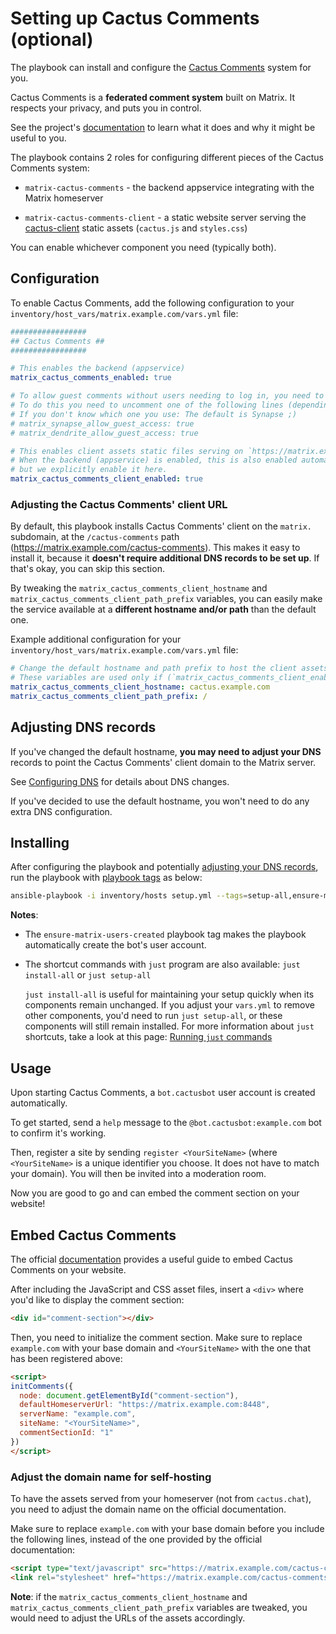 # Setting up Cactus Comments (optional)

The playbook can install and configure the [Cactus Comments](https://cactus.chat) system for you.

Cactus Comments is a **federated comment system** built on Matrix. It respects your privacy, and puts you in control.

See the project's [documentation](https://cactus.chat/docs/getting-started/introduction/) to learn what it does and why it might be useful to you.

The playbook contains 2 roles for configuring different pieces of the Cactus Comments system:

- `matrix-cactus-comments` - the backend appservice integrating with the Matrix homeserver

- `matrix-cactus-comments-client` - a static website server serving the [cactus-client](https://cactus.chat/docs/client/introduction/) static assets (`cactus.js` and `styles.css`)

You can enable whichever component you need (typically both).

## Configuration

To enable Cactus Comments, add the following configuration to your `inventory/host_vars/matrix.example.com/vars.yml` file:

```yaml
#################
## Cactus Comments ##
#################

# This enables the backend (appservice)
matrix_cactus_comments_enabled: true

# To allow guest comments without users needing to log in, you need to have guest registration enabled.
# To do this you need to uncomment one of the following lines (depending if you are using Synapse or Dendrite as a homeserver)
# If you don't know which one you use: The default is Synapse ;)
# matrix_synapse_allow_guest_access: true
# matrix_dendrite_allow_guest_access: true

# This enables client assets static files serving on `https://matrix.example.com/cactus-comments`.
# When the backend (appservice) is enabled, this is also enabled automatically,
# but we explicitly enable it here.
matrix_cactus_comments_client_enabled: true
```

### Adjusting the Cactus Comments' client URL

By default, this playbook installs Cactus Comments' client on the `matrix.` subdomain, at the `/cactus-comments` path (https://matrix.example.com/cactus-comments). This makes it easy to install it, because it **doesn't require additional DNS records to be set up**. If that's okay, you can skip this section.

By tweaking the `matrix_cactus_comments_client_hostname` and `matrix_cactus_comments_client_path_prefix` variables, you can easily make the service available at a **different hostname and/or path** than the default one.

Example additional configuration for your `inventory/host_vars/matrix.example.com/vars.yml` file:

```yaml
# Change the default hostname and path prefix to host the client assets at a different location
# These variables are used only if (`matrix_cactus_comments_client_enabled: true`)
matrix_cactus_comments_client_hostname: cactus.example.com
matrix_cactus_comments_client_path_prefix: /
```

## Adjusting DNS records

If you've changed the default hostname, **you may need to adjust your DNS** records to point the Cactus Comments' client domain to the Matrix server.

See [Configuring DNS](configuring-dns.md) for details about DNS changes.

If you've decided to use the default hostname, you won't need to do any extra DNS configuration.

## Installing

After configuring the playbook and potentially [adjusting your DNS records](#adjusting-dns-records), run the playbook with [playbook tags](playbook-tags.md) as below:

<!-- NOTE: let this conservative command run (instead of install-all) to make it clear that failure of the command means something is clearly broken. -->
```sh
ansible-playbook -i inventory/hosts setup.yml --tags=setup-all,ensure-matrix-users-created,start
```

**Notes**:

- The `ensure-matrix-users-created` playbook tag makes the playbook automatically create the bot's user account.

- The shortcut commands with `just` program are also available: `just install-all` or `just setup-all`

  `just install-all` is useful for maintaining your setup quickly when its components remain unchanged. If you adjust your `vars.yml` to remove other components, you'd need to run `just setup-all`, or these components will still remain installed. For more information about `just` shortcuts, take a look at this page: [Running `just` commands](just.md)

## Usage

Upon starting Cactus Comments, a `bot.cactusbot` user account is created automatically.

To get started, send a `help` message to the `@bot.cactusbot:example.com` bot to confirm it's working.

Then, register a site by sending `register <YourSiteName>` (where `<YourSiteName>` is a unique identifier you choose. It does not have to match your domain). You will then be invited into a moderation room.

Now you are good to go and can embed the comment section on your website!

## Embed Cactus Comments

The official [documentation](https://cactus.chat/docs/getting-started/quick-start/) provides a useful guide to embed Cactus Comments on your website.

After including the JavaScript and CSS asset files, insert a `<div>` where you'd like to display the comment section:

````html
<div id="comment-section"></div>
````

Then, you need to initialize the comment section. Make sure to replace `example.com` with your base domain and `<YourSiteName>` with the one that has been registered above:

```html
<script>
initComments({
  node: document.getElementById("comment-section"),
  defaultHomeserverUrl: "https://matrix.example.com:8448",
  serverName: "example.com",
  siteName: "<YourSiteName>",
  commentSectionId: "1"
})
</script>
```

### Adjust the domain name for self-hosting

To have the assets served from your homeserver (not from `cactus.chat`), you need to adjust the domain name on the official documentation.

Make sure to replace `example.com` with your base domain before you include the following lines, instead of the one provided by the official documentation:

```html
<script type="text/javascript" src="https://matrix.example.com/cactus-comments/cactus.js"></script>
<link rel="stylesheet" href="https://matrix.example.com/cactus-comments/style.css" type="text/css">
```

**Note**: if the `matrix_cactus_comments_client_hostname` and `matrix_cactus_comments_client_path_prefix` variables are tweaked, you would need to adjust the URLs of the assets accordingly.
